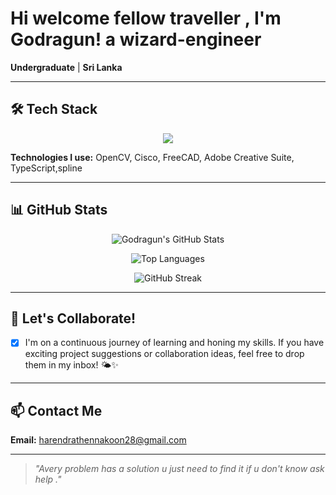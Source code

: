# Hi welcome fellow traveller , I'm Godragun! a wizard-engineer

**Undergraduate** | **Sri Lanka** 

---

## 🛠 Tech Stack

<div align="center">
<img src="https://skillicons.dev/icons?i=cpp,css,js,java,html,py,powershell,php,react,nodejs,arduino,mysql,aws,googlecloud,heroku,digitalocean,netlify,oracle,figma,blender,photoshop,premiere,illustrator,aftereffects,windows,vscode,spline&theme=dark&perline=8" />


</div>

**Technologies I use:** OpenCV, Cisco, FreeCAD, Adobe Creative Suite, TypeScript,spline

---

## 📊 GitHub Stats

<div align="center">
  
![Godragun's GitHub Stats](https://github-readme-stats.vercel.app/api?username=godragun&show_icons=true&theme=radical)

![Top Languages](https://github-readme-stats.vercel.app/api/top-langs/?username=godragun&layout=compact&theme=radical)

![GitHub Streak](https://github-readme-streak-stats.herokuapp.com/?user=godragun&theme=radical)

</div>

---

## 🤝 Let's Collaborate!

- [x] I'm on a continuous journey of learning and honing my skills. If you have exciting project suggestions or collaboration ideas, feel free to drop them in my inbox! 🌤✨

---

## 📫 Contact Me

**Email:** harendrathennakoon28@gmail.com

---

> *"Avery problem has a solution u just need to find it if u don't know ask help ."* 

